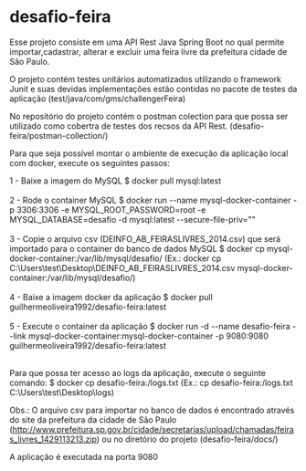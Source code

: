 # desafio-feira

Esse projeto consiste em uma API Rest Java Spring Boot no qual permite importar,cadastrar, alterar e excluir uma feira livre da prefeitura cidade de São Paulo.

O projeto contém testes unitários automatizados utilizando o framework Junit e suas devidas implementações estão contidas no pacote de testes da aplicação (test/java/com/gms/challengerFeira)

No repositório do projeto contém o postman colection para que possa ser utilizado como cobertra de testes dos recsos da API Rest. (desafio-feira/postman-collection/)

Para que seja possível montar o ambiente de execução da aplicação local com docker, execute os seguintes passos:

1 - Baixe a imagem do MySQL
$ docker pull mysql:latest <br/>
<br/>
2 - Rode o container MySQL
$ docker run --name mysql-docker-container -p 3306:3306 -e MYSQL_ROOT_PASSWORD=root -e MYSQL_DATABASE=desafio -d mysql:latest --secure-file-priv=""
<br/><br/>
3 - Copie o arquivo csv (DEINFO_AB_FEIRASLIVRES_2014.csv) que será importado para o container do banco de dados MySQL
$ docker cp <Path do arquivo> mysql-docker-container:/var/lib/mysql/desafio/ (Ex.: docker cp C:\Users\test\Desktop\DEINFO_AB_FEIRASLIVRES_2014.csv mysql-docker-container:/var/lib/mysql/desafio/)
  <br/><br/>
 4 - Baixe a imagem docker da aplicação 
 $ docker pull guilhermeoliveira1992/desafio-feira:latest
  <br/><br/>
 5 - Execute o container da aplicação
 $ docker run -d --name desafio-feira --link mysql-docker-container:mysql-docker-container -p 9080:9080 guilhermeoliveira1992/desafio-feira:latest <br/><br/>
  
Para que possa ter acesso ao logs da aplicação, execute o seguinte comando:
$  docker cp desafio-feira:/logs.txt <Path destino> (Ex.: cp desafio-feira:/logs.txt C:\Users\test\Desktop\logs)
  
Obs.: O arquivo csv para importar no banco de dados é encontrado através do site da prefeitura da cidade de São Paulo (http://www.prefeitura.sp.gov.br/cidade/secretarias/upload/chamadas/feiras_livres_1429113213.zip) ou no diretório do projeto (desafio-feira/docs/)
 
A aplicação é executada na porta 9080
